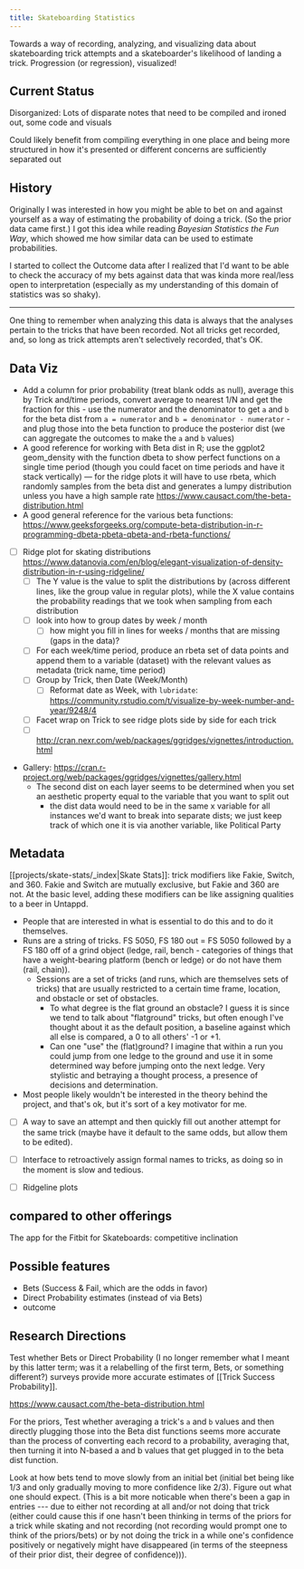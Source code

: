 ```yaml
---
title: Skateboarding Statistics
---
```


Towards a way of recording, analyzing, and visualizing data about skateboarding trick attempts and a skateboarder's likelihood of landing a trick. Progression (or regression), visualized!

## Current Status
Disorganized: Lots of disparate notes that need to be compiled and ironed out, some code and visuals

Could likely benefit from compiling everything in one place and being more structured in how it's presented or different concerns are sufficiently separated out

## History
Originally I was interested in how you might be able to bet on and against yourself as a way of estimating the probability of doing a trick. (So the prior data came first.) I got this idea while reading *Bayesian Statistics the Fun Way*, which showed me how similar data can be used to estimate probabilities.

I started to collect the Outcome data after I realized that I'd want to be able to check the accuracy of my bets against data that was kinda more real/less open to interpretation (especially as my understanding of this domain of statistics was so shaky).

---

One thing to remember when analyzing this data is always that the analyses pertain to the tricks that have been recorded. Not all tricks get recorded, and, so long as trick attempts aren't selectively recorded, that's OK.

## Data Viz
- Add a column for prior probability (treat blank odds as null), average this by Trick and/time periods, convert average to nearest 1/N and get the fraction for this - use the numerator and the denominator to get `a` and `b` for the beta dist from `a = numerator` and `b = denominator - numerator` - and plug those into the beta function to produce the posterior dist (we can aggregate the outcomes to make the `a` and `b` values)
- A good reference for working with Beta dist in R; use the ggplot2 geom_density with the function dbeta to show perfect functions on a single time period (though you could facet on time periods and have it stack vertically) — for the ridge plots it will have to use rbeta, which randomly samples from the beta dist and generates a lumpy distribution unless you have a high sample rate https://www.causact.com/the-beta-distribution.html
- A good general reference for the various beta functions: https://www.geeksforgeeks.org/compute-beta-distribution-in-r-programming-dbeta-pbeta-qbeta-and-rbeta-functions/

- [ ] Ridge plot for skating distributions https://www.datanovia.com/en/blog/elegant-visualization-of-density-distribution-in-r-using-ridgeline/
	- [ ] The Y value is the value to split the distributions by (across different lines, like the group value in regular plots), while the X value contains the probability readings that we took when sampling from each distribution
	- [ ] look into how to group dates by week / month
		- [ ] how might you fill in lines for weeks / months that are missing (gaps in the data)?
	- [ ] For each week/time period, produce an rbeta set of data points and append them to a variable (dataset) with the relevant values as metadata (trick name, time period)
	- [ ] Group by Trick, then Date (Week/Month)
		- [ ] Reformat date as Week, with `lubridate`: https://community.rstudio.com/t/visualize-by-week-number-and-year/9248/4
	- [ ] Facet wrap on Trick to see ridge plots side by side for each trick
	- [ ] http://cran.nexr.com/web/packages/ggridges/vignettes/introduction.html
- Gallery: https://cran.r-project.org/web/packages/ggridges/vignettes/gallery.html
	- The second dist on each layer seems to be determined when you set an aesthetic property equal to the variable that you want to split out
		- the dist data would need to be in the same x variable for all instances we'd want to break into separate dists; we just keep track of which one it is via another variable, like Political Party

## Metadata
[[projects/skate-stats/_index|Skate Stats]]: trick modifiers like Fakie, Switch, and 360. Fakie and Switch are mutually exclusive, but Fakie and 360 are not. At the basic level, adding these modifiers can be like assigning qualities to a beer in Untappd.
- People that are interested in what is essential to do this and to do it themselves.
- Runs are a string of tricks. FS 5050, FS 180 out = FS 5050 followed by a FS 180 off of a grind object (ledge, rail, bench - categories of things that have a weight-bearing platform (bench or ledge) or do not have them (rail, chain)).
	- Sessions are a set of tricks (and runs, which are themselves sets of tricks) that are usually restricted to a certain time frame, location, and obstacle or set of obstacles.
		- To what degree is the flat ground an obstacle? I guess it is since we tend to talk about "flatground" tricks, but often enough I've thought about it as the default position, a baseline against which all else is compared, a 0 to all others' -1 or +1.
		- Can one "use" the (flat)ground? I imagine that within a run you could jump from one ledge to the ground and use it in some determined way before jumping onto the next ledge. Very stylistic and betraying a thought process, a presence of decisions and determination.
- Most people likely wouldn't be interested in the theory behind the project, and that's ok, but it's sort of a key motivator for me.
- [ ] A way to save an attempt and then quickly fill out another attempt for the same trick (maybe have it default to the same odds, but allow them to be edited).
- [ ] Interface to retroactively assign formal names to tricks, as doing so in the moment is slow and tedious.
- [ ] Ridgeline plots


## compared to other offerings
The app for the Fitbit for Skateboards: competitive inclination

## Possible features
- Bets (Success & Fail, which are the odds in favor)
- Direct Probability estimates (instead of via Bets)
- outcome

## Research Directions
Test whether Bets or Direct Probability (I no longer remember what I meant by this latter term; was it a relabelling of the first term, Bets, or something different?) surveys provide more accurate estimates of [[Trick Success Probability]].

https://www.causact.com/the-beta-distribution.html

For the priors,
Test whether averaging a trick's `a` and `b` values and then directly plugging those into the Beta dist functions seems more accurate than the process of converting each record to a probability, averaging that, then turning it into N-based a and b values that get plugged in to the beta dist function.

Look at how bets tend to move slowly from an initial bet (initial bet being like 1/3 and only gradually moving to more confidence like 2/3). Figure out what one should expect. (This is a bit more noticable when there's been a gap in entries --- due to either not recording at all and/or not doing that trick (either could cause this if one hasn't been thinking in terms of the priors for a trick while skating and not recording (not recording would prompt one to think of the priors/bets) or by not doing the trick in a while one's confidence positively or negatively might have disappeared (in terms of the steepness of their prior dist, their degree of confidence))).